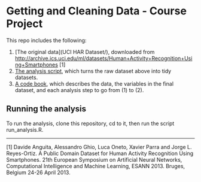 # Getting and Cleaning Data - Course Project
This repo includes the following:

1. [The original data](UCI HAR Dataset/), downloaded from http://archive.ics.uci.edu/ml/datasets/Human+Activity+Recognition+Using+Smartphones [1]
2. [The analysis script](run_analysis.R), which turns the raw dataset above into tidy datasets.
3. [A code book](CodeBook.md), which describes the data, the variables in the final dataset, and each analysis step to go from (1) to (2).

## Running the analysis
To run the analysis, clone this repository, cd to it, then run the script run_analysis.R.

<hr>
[1] Davide Anguita, Alessandro Ghio, Luca Oneto, Xavier Parra and Jorge L. Reyes-Ortiz. A Public Domain Dataset for Human Activity Recognition Using Smartphones. 21th European Symposium on Artificial Neural Networks, Computational Intelligence and Machine Learning, ESANN 2013. Bruges, Belgium 24-26 April 2013.
